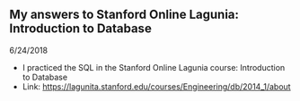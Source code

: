 ## My answers to Stanford Online Lagunia: Introduction to Database

6/24/2018

* I practiced the SQL in the Stanford Online Lagunia course: Introduction to Database
* Link: https://lagunita.stanford.edu/courses/Engineering/db/2014_1/about
